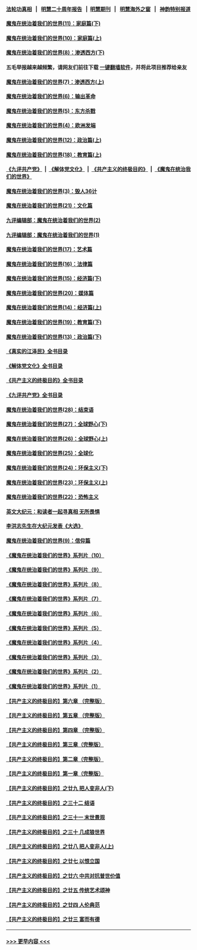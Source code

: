 #### [法轮功真相](https://github.com/gfw-breaker/truth/blob/master/README.md?t=0) &nbsp;&nbsp;|&nbsp;&nbsp; [明慧二十周年报告](https://github.com/gfw-breaker/mh-reports/blob/master/README.md?t=0) &nbsp;&nbsp;|&nbsp;&nbsp;[明慧期刊](https://github.com/gfw-breaker/mh-qikan) &nbsp;&nbsp;|&nbsp;&nbsp; [明慧海外之窗](https://github.com/gfw-breaker/mh-news/blob/master/README.md?t=0) &nbsp;&nbsp;|&nbsp;&nbsp; [神韵特别报道](https://github.com/gfw-breaker/mh-news/blob/master/shenyun.md?t=0)
#### [魔鬼在统治着我们的世界(11)：家庭篇(下)](../pages/nsc422/n10440961.md?t=12100950) 
#### [魔鬼在统治着我们的世界(10)：家庭篇(上)](../pages/nsc422/n10435448.md?t=12100950) 
#### [魔鬼在统治着我们的世界(8)：渗透西方(下)](../pages/nsc422/n10429603.md?t=12100950) 
#### 五毛举报越来越频繁，请网友们前往下载 [一键翻墙软件](https://github.com/gfw-breaker/ssr-accounts)，并将此项目推荐给亲友
#### [魔鬼在统治着我们的世界(7)：渗透西方(上)](../pages/nsc422/n10426013.md?t=12100950) 
#### [魔鬼在统治着我们的世界(6)：输出革命](../pages/nsc422/n10421536.md?t=12100950) 
#### [魔鬼在统治着我们的世界(5)：东方杀戮](../pages/nsc422/n10417707.md?t=12100950) 
#### [魔鬼在统治着我们的世界(4)：欧洲发端](../pages/nsc422/n10414890.md?t=12100950) 
#### [魔鬼在统治着我们的世界(12)：政治篇(上)](../pages/nsc422/n10444576.md?t=12100950) 
#### [魔鬼在统治着我们的世界(18)：教育篇(上)](../pages/nsc422/n10526970.md?t=12100950) 
#### [《九评共产党》](https://github.com/begood0513/9ping.md/blob/master/README.md) &nbsp;|&nbsp; [《解体党文化》](../../../../jtdwh.md/blob/master/README.md)  &nbsp;|&nbsp; [《共产主义的终极目的》](../../../../gczydzjmd.md/blob/master/README.md) &nbsp;|&nbsp; [《魔鬼在统治我们的世界》](../../../../mgztzwmdsj.md/blob/master/README.md) 
#### [魔鬼在统治着我们的世界(3)：毁人36计](../pages/nsc422/n10411583.md?t=12100950) 
#### [魔鬼在统治着我们的世界(21)：文化篇](../pages/nsc422/n10597706.md?t=12100950) 
#### [九评编辑部：魔鬼在统治着我们的世界(2)](../pages/nsc422/n10410036.md?t=12100950) 
#### [九评编辑部：魔鬼在统治着我们的世界(1)](../pages/nsc422/n10406825.md?t=12100950) 
#### [魔鬼在统治着我们的世界(17)：艺术篇](../pages/nsc422/n10499093.md?t=12100950) 
#### [魔鬼在统治着我们的世界(16)：法律篇](../pages/nsc422/n10485969.md?t=12100950) 
#### [魔鬼在统治着我们的世界(15)：经济篇(下)](../pages/nsc422/n10469975.md?t=12100950) 
#### [魔鬼在统治着我们的世界(20)：媒体篇](../pages/nsc422/n10586579.md?t=12100950) 
#### [魔鬼在统治着我们的世界(14)：经济篇(上)](../pages/nsc422/n10457370.md?t=12100950) 
#### [魔鬼在统治着我们的世界(19)：教育篇(下)](../pages/nsc422/n10564808.md?t=12100950) 
#### [魔鬼在统治着我们的世界(13)：政治篇(下)](../pages/nsc422/n10448270.md?t=12100950) 
#### [《真实的江泽民》全书目录](../pages/nsc422/n13721399.md?t=12100950) 
#### [《解体党文化》全书目录](../pages/nsc422/n13721157.md?t=12100950) 
#### [《共产主义的终极目的》全书目录](../pages/nsc422/n13721048.md?t=12100950) 
#### [《九评共产党》全书目录](../pages/nsc422/n13708085.md?t=12100950) 
#### [魔鬼在统治着我们的世界(28)：结束语](../pages/nsc422/n10936246.md?t=12100950) 
#### [魔鬼在统治着我们的世界(27)：全球野心(下)](../pages/nsc422/n10928319.md?t=12100950) 
#### [魔鬼在统治着我们的世界(26)：全球野心(上)](../pages/nsc422/n10900318.md?t=12100950) 
#### [魔鬼在统治着我们的世界(25)：全球化](../pages/nsc422/n10788205.md?t=12100950) 
#### [魔鬼在统治着我们的世界(24)：环保主义(下)](../pages/nsc422/n10695307.md?t=12100950) 
#### [魔鬼在统治着我们的世界(23)：环保主义(上)](../pages/nsc422/n10688613.md?t=12100950) 
#### [魔鬼在统治着我们的世界(22)：恐怖主义](../pages/nsc422/n10614727.md?t=12100950) 
#### [英文大纪元：和读者一起寻真相 无所畏惧](../pages/nsc422/n12542027.md?t=12100950) 
#### [李洪志先生在大纪元发表《大选》](../pages/nsc422/n12534746.md?t=12100950) 
#### [魔鬼在统治着我们的世界(9)：信仰篇](../pages/nsc422/n10432159.md?t=12100950) 
#### [《魔鬼在统治着我们的世界》系列片（10）](../pages/nsc422/n12292670.md?t=12100950) 
#### [《魔鬼在统治着我们的世界》系列片（9）](../pages/nsc422/n12290859.md?t=12100950) 
#### [《魔鬼在统治着我们的世界》系列片（8）](../pages/nsc422/n12287445.md?t=12100950) 
#### [《魔鬼在统治着我们的世界》系列片（7）](../pages/nsc422/n12283425.md?t=12100950) 
#### [《魔鬼在统治着我们的世界》系列片（6）](../pages/nsc422/n12282314.md?t=12100950) 
#### [《魔鬼在统治着我们的世界》系列片（5）](../pages/nsc422/n12281419.md?t=12100950) 
#### [《魔鬼在统治着我们的世界》系列片（4）](../pages/nsc422/n12274024.md?t=12100950) 
#### [《魔鬼在统治着我们的世界》系列片（3）](../pages/nsc422/n12271322.md?t=12100950) 
#### [《魔鬼在统治着我们的世界》系列片（2）](../pages/nsc422/n12269049.md?t=12100950) 
#### [《魔鬼在统治着我们的世界》系列片（1）](../pages/nsc422/n12267575.md?t=12100950) 
#### [【共产主义的终极目的】第六章 （完整版）](../pages/nsc422/n11428913.md?t=12100950) 
#### [【共产主义的终极目的】第五章 （完整版）](../pages/nsc422/n11428912.md?t=12100950) 
#### [【共产主义的终极目的】第四章 （完整版）](../pages/nsc422/n11428907.md?t=12100950) 
#### [【共产主义的终极目的】第三章（完整版）](../pages/nsc422/n11428848.md?t=12100950) 
#### [【共产主义的终极目的】第二章（完整版）](../pages/nsc422/n11428831.md?t=12100950) 
#### [【共产主义的终极目的】第一章（完整版）](../pages/nsc422/n11417651.md?t=12100950) 
#### [【共产主义的终极目的】之廿九 把人变非人(下)](../pages/nsc422/n11344140.md?t=12100950) 
#### [【共产主义的终极目的】之三十二 结语](../pages/nsc422/n11360535.md?t=12100950) 
#### [【共产主义的终极目的】之三十一 末世景观](../pages/nsc422/n11351129.md?t=12100950) 
#### [【共产主义的终极目的】之三十 几成狼世界](../pages/nsc422/n11348280.md?t=12100950) 
#### [【共产主义的终极目的】之廿八 把人变非人(上)](../pages/nsc422/n11340492.md?t=12100950) 
#### [【共产主义的终极目的】之廿七 以恨立国](../pages/nsc422/n11336944.md?t=12100950) 
#### [【共产主义的终极目的】之廿六 中共对抗普世价值](../pages/nsc422/n11324785.md?t=12100950) 
#### [【共产主义的终极目的】之廿五 传统艺术颂神](../pages/nsc422/n11296396.md?t=12100950) 
#### [【共产主义的终极目的】之廿四 人伦典范](../pages/nsc422/n11296397.md?t=12100950) 
#### [【共产主义的终极目的】之廿三 富而有德](../pages/nsc422/n11283598.md?t=12100950) 

----
#### [ >>> 更早内容 <<< ](../indexes/nsc422-earlier.md)
